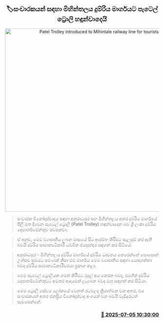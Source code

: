 <p align='center'><b><h2 align='center' title='Patel Trolley introduced to Mihintale railway line for tourists'>🏷සංචාරකයන් සඳහා මිහින්තලය දුම්රිය මාර්ගයට පැටෙල් ට්‍රොලි හඳුන්වාදෙයි</h2></b></p>
<p align='center'><img src='https://helakuru.sgp1.cdn.digitaloceanspaces.com/esana/images/lib/patel-trolly.jpg' width='600' alt='Patel Trolley introduced to Mihintale railway line for tourists'></p>

> සංචාරක විනෝදාස්වාදය සඳහා අනුරාධපුර සහ මිහින්තලය අතර දුම්රිය මාර්ගයේ පීලී මත දිවෙන පැටෙල් ට්‍රොලි (Patel Trolley) හඳුන්වාදෙන බව ශ්‍රී ලංකා දුම්රිය දෙපාර්තමේන්තුව පවසනවා.

> ඒ අනුව, මෙම ව්‍යාපෘතිය ලබන මාසයේ සිට ආරම්භ කිරීමට සැලසුම් කර ඇති බවයි දුම්රිය සාමාන්‍යධිකාරී ධම්මික ජයසුන්දර සඳහන් කර සිටියේ.

> අනුරාධපුර - මිහින්තලය දුම්රිය මාර්ගයේ දුම්රිය ධාවනය කෙරෙන්නේ පොසොන් උත්සව සමයට පමණක් නිසා එම මාර්ගය මෙම ව්‍යාපෘතිය සඳහා යොදාගන්නා බවද දුම්රිය සාමාන්‍යධිකාරීවරයා ප්‍රකාශ ක‍ළා.

> මෙම පැටෙල් ට්‍රොලියක ගමන් කිරීමට මුදල් අය කෙරන බවද, එමගින් දුම්රිය දෙපාර්තමේන්තුවට අමතර ආදායමක් ලැබෙන බවද ඔහු සඳහන් කර සිටියා.

> මෙම ට්‍රොලි සේවය ලෝකයේ වෙනත් රටවලද ක්‍රියාත්මක වන අතර, එය සංචාරකයන් අතර ජනප්‍රිය ‍විනෝදාස්වාද අංගයක් වන බවයි වැඩිදුරටත් පැවසෙන්නේ.



<h3 align='right'><a href='https://www.helakuru.lk/esana/p/111602/'>📅 2025-07-05 10:30:00</a></h3>
